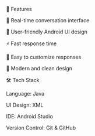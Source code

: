 🚀 Features

💬 Real-time conversation interface

📱 User-friendly Android UI design

⚡ Fast response time

🔄 Easy to customize responses

🎨 Modern and clean design



🛠 Tech Stack

Language: Java

UI Design: XML

IDE: Android Studio

Version Control: Git & GitHub
